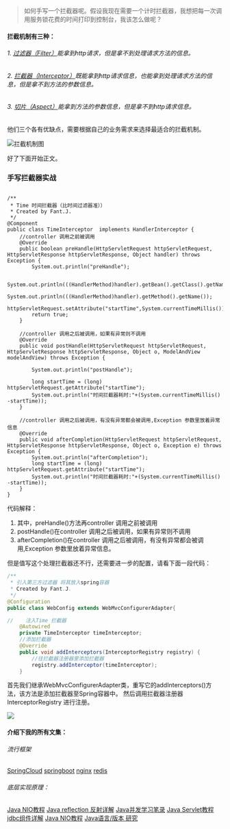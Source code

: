 >如何手写一个拦截器呢。假设我现在需要一个计时拦截器，我想把每一次调用服务锁花费的时间打印到控制台，我该怎么做呢？

####   拦截机制有三种：
######  1. [过滤器（Filter）](https://www.jianshu.com/p/3960fd97a294)能拿到http请求，但是拿不到处理请求方法的信息。
######  2. [拦截器（Interceptor）](https://www.jianshu.com/p/43e937436386)既能拿到http请求信息，也能拿到处理请求方法的信息，但是拿不到方法的参数信息。
######  3. [切片（Aspect）](https://www.jianshu.com/p/38930293748d)能拿到方法的参数信息，但是拿不到http请求信息。
他们三个各有优缺点，需要根据自己的业务需求来选择最适合的拦截机制。

![拦截机制图](https://upload-images.jianshu.io/upload_images/5786888-821480ad23e4ce5f.png?imageMogr2/auto-orient/strip%7CimageView2/2/w/1240)

好了下面开始正文。

###  手写拦截器实战

```

/**
 * Time 时间拦截器（比时间过滤器准））
 * Created by Fant.J.
 */
@Component
public class TimeInterceptor  implements HandlerInterceptor {
    //controller 调用之前被调用
    @Override
    public boolean preHandle(HttpServletRequest httpServletRequest, HttpServletResponse httpServletResponse, Object handler) throws Exception {
        System.out.println("preHandle");

        System.out.println(((HandlerMethod)handler).getBean().getClass().getName());
        System.out.println(((HandlerMethod)handler).getMethod().getName());
        httpServletRequest.setAttribute("startTime",System.currentTimeMillis());
        return true;
    }

    //controller 调用之后被调用，如果有异常则不调用
    @Override
    public void postHandle(HttpServletRequest httpServletRequest, HttpServletResponse httpServletResponse, Object o, ModelAndView modelAndView) throws Exception {

        System.out.println("postHandle");

        long startTime = (long) httpServletRequest.getAttribute("startTime");
        System.out.println("时间拦截器耗时:"+(System.currentTimeMillis() -startTime));
    }

    //controller 调用之后被调用，有没有异常都会被调用,Exception 参数里放着异常信息
    @Override
    public void afterCompletion(HttpServletRequest httpServletRequest, HttpServletResponse httpServletResponse, Object o, Exception e) throws Exception {
        System.out.println("afterCompletion");
        long startTime = (long) httpServletRequest.getAttribute("startTime");
        System.out.println("时间拦截器耗时:"+(System.currentTimeMillis() -startTime));
    }
}

```
代码解释：
1. 其中，preHandle()方法再controller 调用之前被调用
2. postHandle()在controller 调用之后被调用，如果有异常则不调用
3. afterCompletion()在controller 调用之后被调用，有没有异常都会被调用,Exception 参数里放着异常信息。

但是值写这个处理拦截器还不行，还需要进一步的配置，请看下面一段代码：

```java
/**
 * 引入第三方过滤器 将其放入spring容器
 * Created by Fant.J.
 */
@Configuration
public class WebConfig extends WebMvcConfigurerAdapter{

//    注入Time 拦截器
    @Autowired
    private TimeInterceptor timeInterceptor;
    //添加拦截器
    @Override
    public void addInterceptors(InterceptorRegistry registry) {
        //往拦截器注册器里添加拦截器
        registry.addInterceptor(timeInterceptor);
    }

```

首先我们继承WebMvcConfigurerAdapter类，重写它的addInterceptors()方法，该方法是添加拦截器至Spring容器中。
然后调用拦截器注册器InterceptorRegistry 进行注册。



![](https://upload-images.jianshu.io/upload_images/5786888-85c4d0dd1b805232.png?imageMogr2/auto-orient/strip%7CimageView2/2/w/1240)




####   介绍下我的所有文集：
######   流行框架
[SpringCloud](https://www.jianshu.com/nb/18726057)
[springboot](https://www.jianshu.com/nb/19053594)
[nginx](https://www.jianshu.com/nb/18436827)
[redis](https://www.jianshu.com/nb/21461220)

######  底层实现原理：
[Java NIO教程](https://www.jianshu.com/nb/21635138)
[Java reflection 反射详解](https://www.jianshu.com/nb/21989596)
[Java并发学习笔录](https://www.jianshu.com/nb/22549959)
[Java Servlet教程](https://www.jianshu.com/nb/22065472)
[jdbc组件详解](https://www.jianshu.com/nb/22774157)
[Java NIO教程](https://www.jianshu.com/nb/21635138)
[Java语言/版本 研究](https://www.jianshu.com/nb/19137666)
